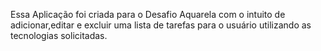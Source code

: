 Essa Aplicação foi criada para o Desafio Aquarela com o intuito de adicionar,editar e excluir uma lista de tarefas para o usuário utilizando as tecnologias solicitadas.
